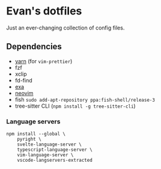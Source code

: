 # Evan's dotfiles

Just an ever-changing collection of config files.

## Dependencies

 - [yarn](https://yarnpkg.com/) (for `vim-prettier`)
 - fzf
 - xclip
 - fd-find
 - [exa](https://the.exa.website/#installation)
 - [neovim](https://github.com/neovim/neovim/releases)
 - fish `sudo add-apt-repository ppa:fish-shell/release-3`
 - tree-sitter CLI (`npm install -g tree-sitter-cli`)

### Language servers

```
npm install --global \
    pyright \
    svelte-language-server \
    typescript-language-server \
    vim-language-server \
    vscode-langservers-extracted
```
